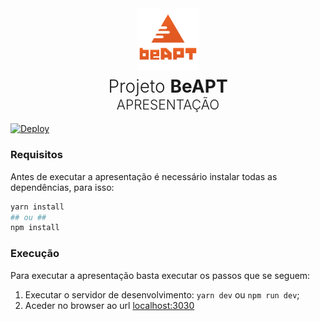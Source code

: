 <div align="center">
<a href="#"><img alt="BeAPT" src="/presentation/public/media/logos/beapt.svg" width="100px"></a>
<h1 style="font-weight: 300; margin-top: 5px; margin-bottom: 0 !important;">Projeto <strong>BeAPT</strong></h1>
<h2 style="text-transform: uppercase; font-weight: 300; margin-top: 0;">Apresentação</h2>
</div>

<a href="https://beapt-presentation.netlify.app/">
  <img src="https://img.shields.io/badge/netlify%20-%23000000.svg?&style=for-the-badge&logo=netlify&logoColor=white" alt='Deploy'/>
</a>


<h3>Requisitos</h3>

Antes de executar a apresentação é necessário instalar todas as dependências, para isso:

```bash
yarn install
## ou ##
npm install
```

<h3>Execução</h3>

Para executar a apresentação basta executar os passos que se seguem:

1. Executar o servidor de desenvolvimento: `yarn dev` ou `npm run dev`;
2. Aceder no browser ao url [localhost:3030](http://localhost:3030)